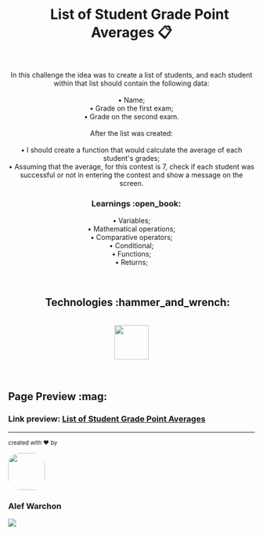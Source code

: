 <h1 align="center">&nbsp;&nbsp;&nbsp;&nbsp;&nbsp;List of Student Grade Point Averages 📋</h1>

<br/>

<p align="center">
In this challenge the idea was to create a list of students, and each student within that list should contain the following data:
<br/>
<br/>
• Name;
<br/>
• Grade on the first exam;
<br/>
• Grade on the second exam.
<br/>
<br/>
After the list was created:
<br/>
<br/>
• I should create a function that would calculate the average of each student's grades;
<br/>
• Assuming that the average, for this contest is 7, check if each student was successful or not in entering the contest and show a message on the screen.
</p>

<h3 align="center">&nbsp;&nbsp;&nbsp;&nbsp;&nbsp;Learnings :open_book:</h3>

<p align="center">
• Variables;
<br/>
• Mathematical operations;
<br/>
• Comparative operators;
<br/>
• Conditional;
<br/>
• Functions;
<br/>
• Returns;
</p>

<br/>

<div align="center">
<h2>&nbsp;&nbsp;&nbsp;&nbsp;&nbsp;Technologies :hammer_and_wrench:</h2>
<br/>
<img height="70em" src="https://cdn.jsdelivr.net/gh/devicons/devicon/icons/javascript/javascript-original.svg" />
</div>

<br/>
<br/>

<div>
<h2>Page Preview :mag:</h2>
<h3>Link preview: <a href="https://alefwarchon.github.io/List-of-Student-Grade-Point-Averages//">List of Student Grade Point Averages<a/></h3>
</div>


<hr/>

<sub>created with ♥ by</sub>
    
<img style="border-radius: 30%;" src="https://avatars.githubusercontent.com/u/109194445?s=96&v=4" width="75px;" />
<h3>Alef Warchon</h3>
<a href="https://www.linkedin.com/in/alef-warchon-400571245/" target="_blank"><img 
src="https://img.shields.io/badge/-LinkedIn-%230077B5?style=for-the-badge&logo=linkedin&logoColor=white" target="_blank" />
</a>
